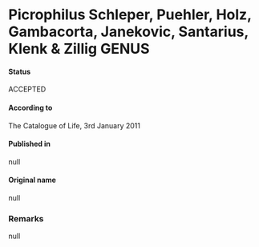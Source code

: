 Picrophilus Schleper, Puehler, Holz, Gambacorta, Janekovic, Santarius, Klenk & Zillig GENUS
=======

#### Status
ACCEPTED

#### According to
The Catalogue of Life, 3rd January 2011

#### Published in
null

#### Original name
null

### Remarks
null